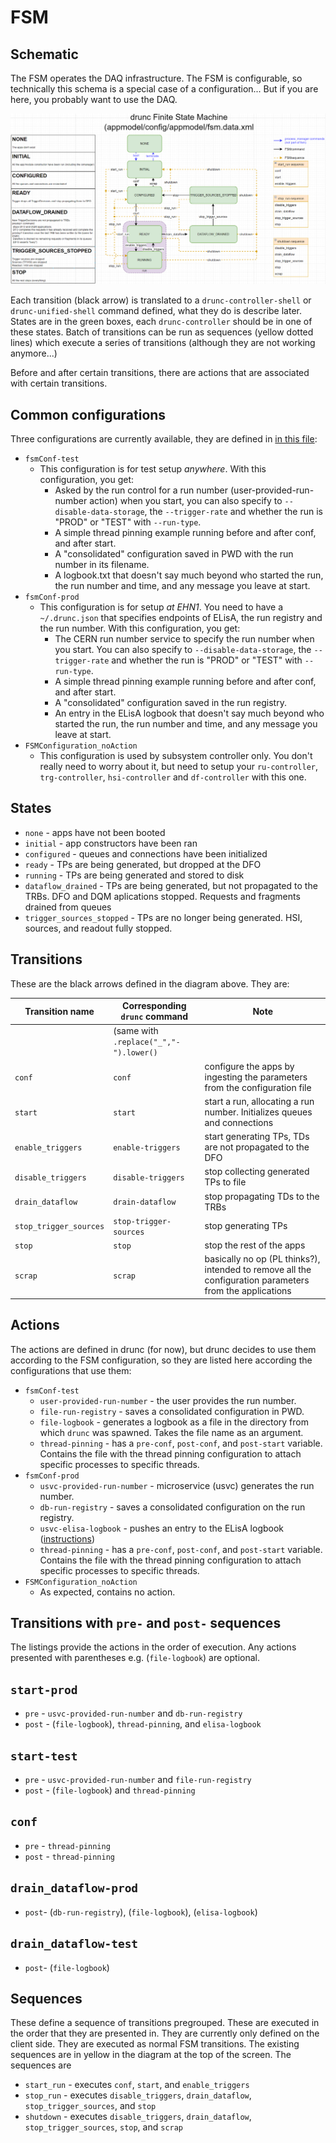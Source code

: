 # FSM
## Schematic
The FSM operates the DAQ infrastructure. The FSM is configurable, so technically this schema is a special case of a configuration... But if you are here, you probably want to use the DAQ.

![FSM](https://github.com/DUNE-DAQ/drunc/blob/develop/docs/FSM.png)

Each transition (black arrow) is translated to a `drunc-controller-shell` or `drunc-unified-shell` command defined, what they do is describe later. States are in the green boxes, each `drunc-controller` should be in one of these states. Batch of transitions can be run as sequences (yellow dotted lines) which execute a series of transitions (although they are not working anymore...)

Before and after certain transitions, there are actions that are associated with certain transitions.

## Common configurations
Three configurations are currently available, they are defined in [in this file](https://github.com/DUNE-DAQ/daqsystemtest/blob/develop/config/daqsystemtest/fsm.data.xml):
- `fsmConf-test`
    - This configuration is for test setup _anywhere_. With this configuration, you get:
        - Asked by the run control for a run number (user-provided-run-number action) when you start, you can also specify to `--disable-data-storage`, the `--trigger-rate` and whether the run is "PROD" or "TEST" with `--run-type`.
        - A simple thread pinning example running before and after conf, and after start.
        - A "consolidated" configuration saved in PWD with the run number in its filename.
        - A logbook.txt that doesn't say much beyond who started the run, the run number and time, and any message you leave at start.
- `fsmConf-prod`
    - This configuration is for setup _at EHN1_. You need to have a `~/.drunc.json` that specifies endpoints of ELisA, the run registry and the run number. With this configuration, you get:
        - The CERN run number service to specify the run number when you start. You can also specify to `--disable-data-storage`, the `--trigger-rate` and whether the run is "PROD" or "TEST" with `--run-type`.
        - A simple thread pinning example running before and after conf, and after start.
        - A "consolidated" configuration saved in the run registry.
        - An entry in the ELisA logbook that doesn't say much beyond who started the run, the run number and time, and any message you leave at start.
- `FSMConfiguration_noAction`
    - This configuration is used by subsystem controller only. You don't really need to worry about it, but need to setup your `ru-controller`, `trg-controller`, `hsi-controller` and `df-controller` with this one.

## States
 - `none` - apps have not been booted
 - `initial` - app constructors have been ran
 - `configured` - queues and connections have been initialized
 - `ready` - TPs are being generated, but dropped at the DFO
 - `running` - TPs are being generated and stored to disk
 - `dataflow_drained` - TPs are being generated, but not propagated to the TRBs. DFO and DQM aplications stopped. Requests and fragments drained from queues
 - `trigger_sources_stopped` - TPs are no longer being generated. HSI, sources, and readout fully stopped.

## Transitions

These are the black arrows defined in the diagram above. They are:

| Transition name | Corresponding `drunc` command | Note |
| --- | --- | --- |
| |(same with `.replace("_","-").lower()` | |
| `conf`                 | `conf`                 | configure the apps by ingesting the parameters from the configuration file |
| `start`                | `start`                | start a run, allocating a run number. Initializes queues and connections |
| `enable_triggers`      | `enable-triggers`      | start generating TPs, TDs are not propagated to the DFO |
| `disable_triggers`     | `disable-triggers`     | stop collecting generated TPs to file |
| `drain_dataflow`       | `drain-dataflow`       | stop propagating TDs to the TRBs |
| `stop_trigger_sources` | `stop-trigger-sources` | stop generating TPs |
| `stop`                 | `stop`                 | stop the rest of the apps |
| `scrap`                | `scrap`                | basically no op (PL thinks?), intended to remove all the configuration parameters from the applications |

## Actions
The actions are defined in drunc (for now), but drunc decides to use them according to the FSM configuration, so they are listed here according the configurations that use them:
- `fsmConf-test`
    - `user-provided-run-number` - the user provides the run number.
    - `file-run-registry` - saves a consolidated configuration in PWD.
    - `file-logbook` - generates a logbook as a file in the directory from which `drunc` was spawned. Takes the file name as an argument.
    - `thread-pinning` - has a `pre-conf`, `post-conf`, and `post-start` variable. Contains the file with the thread pinning configuration to attach specific processes to specific threads.
- `fsmConf-prod`
    - `usvc-provided-run-number` - microservice (usvc) generates the run number.
    - `db-run-registry` - saves a consolidated configuration on the run registry.
    - `usvc-elisa-logbook` - pushes an entry to the ELisA logbook ([instructions](https://github.com/DUNE-DAQ/drunc/wiki/Elisa-microservice))
    - `thread-pinning` - has a `pre-conf`, `post-conf`, and `post-start` variable. Contains the file with the thread pinning configuration to attach specific processes to specific threads.
- `FSMConfiguration_noAction`
    - As expected, contains no action.


## Transitions with `pre-` and `post-` sequences
The listings provide the actions in the order of execution. Any actions presented with parentheses e.g. (`file-logbook`) are optional.
## `start-prod`
 - `pre` - `usvc-provided-run-number` and `db-run-registry`
 - `post` - (`file-logbook`), `thread-pinning`, and `elisa-logbook`

## `start-test`
 - `pre` - `usvc-provided-run-number` and `file-run-registry`
 - `post` - (`file-logbook`) and `thread-pinning`

## `conf`
 - `pre` - `thread-pinning`
 - `post` - `thread-pinning`

## `drain_dataflow-prod`
 - `post`- (`db-run-registry`), (`file-logbook`), (`elisa-logbook`)

## `drain_dataflow-test`
 - `post`- (`file-logbook`)

## Sequences
These define a sequence of transitions pregrouped. These are executed in the order that they are presented in. They are currently only defined on the client side. They are executed as normal FSM transitions. The existing sequences are in yellow in the diagram at the top of the screen. The sequences are
 - `start_run` - executes `conf`, `start`, and `enable_triggers`
 - `stop_run` - executes `disable_triggers`, `drain_dataflow`, `stop_trigger_sources`, and `stop`
 - `shutdown` - executes `disable_triggers`, `drain_dataflow`, `stop_trigger_sources`, `stop`, and `scrap`